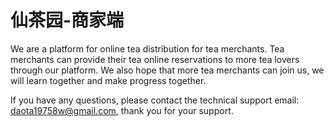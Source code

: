# 仙茶园-商家端

We are a platform for online tea distribution for tea merchants. Tea merchants can provide their tea online reservations to more tea lovers through our platform. We also hope that more tea merchants can join us, we will learn together and make progress together.

If you have any questions, please contact the technical support email: daota19758w@gmail.com, thank you for your support.
